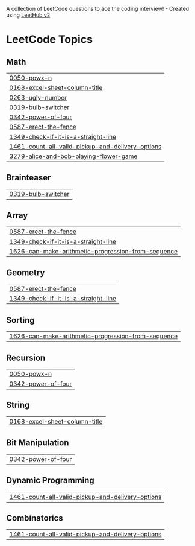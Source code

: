 A collection of LeetCode questions to ace the coding interview! - Created using [LeetHub v2](https://github.com/arunbhardwaj/LeetHub-2.0)
<!---LeetCode Topics Start-->
# LeetCode Topics
## Math
|  |
| ------- |
| [0050-powx-n](https://github.com/Anup-Kumar-Git/LeetCode_DSA/tree/master/0050-powx-n) |
| [0168-excel-sheet-column-title](https://github.com/Anup-Kumar-Git/LeetCode_DSA/tree/master/0168-excel-sheet-column-title) |
| [0263-ugly-number](https://github.com/Anup-Kumar-Git/LeetCode_DSA/tree/master/0263-ugly-number) |
| [0319-bulb-switcher](https://github.com/Anup-Kumar-Git/LeetCode_DSA/tree/master/0319-bulb-switcher) |
| [0342-power-of-four](https://github.com/Anup-Kumar-Git/LeetCode_DSA/tree/master/0342-power-of-four) |
| [0587-erect-the-fence](https://github.com/Anup-Kumar-Git/LeetCode_DSA/tree/master/0587-erect-the-fence) |
| [1349-check-if-it-is-a-straight-line](https://github.com/Anup-Kumar-Git/LeetCode_DSA/tree/master/1349-check-if-it-is-a-straight-line) |
| [1461-count-all-valid-pickup-and-delivery-options](https://github.com/Anup-Kumar-Git/LeetCode_DSA/tree/master/1461-count-all-valid-pickup-and-delivery-options) |
| [3279-alice-and-bob-playing-flower-game](https://github.com/Anup-Kumar-Git/LeetCode_DSA/tree/master/3279-alice-and-bob-playing-flower-game) |
## Brainteaser
|  |
| ------- |
| [0319-bulb-switcher](https://github.com/Anup-Kumar-Git/LeetCode_DSA/tree/master/0319-bulb-switcher) |
## Array
|  |
| ------- |
| [0587-erect-the-fence](https://github.com/Anup-Kumar-Git/LeetCode_DSA/tree/master/0587-erect-the-fence) |
| [1349-check-if-it-is-a-straight-line](https://github.com/Anup-Kumar-Git/LeetCode_DSA/tree/master/1349-check-if-it-is-a-straight-line) |
| [1626-can-make-arithmetic-progression-from-sequence](https://github.com/Anup-Kumar-Git/LeetCode_DSA/tree/master/1626-can-make-arithmetic-progression-from-sequence) |
## Geometry
|  |
| ------- |
| [0587-erect-the-fence](https://github.com/Anup-Kumar-Git/LeetCode_DSA/tree/master/0587-erect-the-fence) |
| [1349-check-if-it-is-a-straight-line](https://github.com/Anup-Kumar-Git/LeetCode_DSA/tree/master/1349-check-if-it-is-a-straight-line) |
## Sorting
|  |
| ------- |
| [1626-can-make-arithmetic-progression-from-sequence](https://github.com/Anup-Kumar-Git/LeetCode_DSA/tree/master/1626-can-make-arithmetic-progression-from-sequence) |
## Recursion
|  |
| ------- |
| [0050-powx-n](https://github.com/Anup-Kumar-Git/LeetCode_DSA/tree/master/0050-powx-n) |
| [0342-power-of-four](https://github.com/Anup-Kumar-Git/LeetCode_DSA/tree/master/0342-power-of-four) |
## String
|  |
| ------- |
| [0168-excel-sheet-column-title](https://github.com/Anup-Kumar-Git/LeetCode_DSA/tree/master/0168-excel-sheet-column-title) |
## Bit Manipulation
|  |
| ------- |
| [0342-power-of-four](https://github.com/Anup-Kumar-Git/LeetCode_DSA/tree/master/0342-power-of-four) |
## Dynamic Programming
|  |
| ------- |
| [1461-count-all-valid-pickup-and-delivery-options](https://github.com/Anup-Kumar-Git/LeetCode_DSA/tree/master/1461-count-all-valid-pickup-and-delivery-options) |
## Combinatorics
|  |
| ------- |
| [1461-count-all-valid-pickup-and-delivery-options](https://github.com/Anup-Kumar-Git/LeetCode_DSA/tree/master/1461-count-all-valid-pickup-and-delivery-options) |
<!---LeetCode Topics End-->